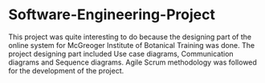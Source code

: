 # Software-Engineering-Project
This project was quite interesting to do because the designing part of the online system for McGreoger Institute of Botanical Training was done. The project designing part included Use case diagrams, Communication diagrams and Sequence diagrams. Agile Scrum methodology was followed for the development of the project. 
